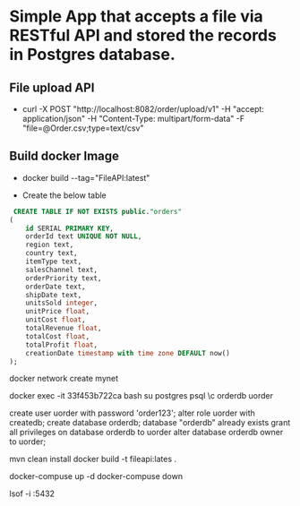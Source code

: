 # Simple App that accepts a file via RESTful API and stored the records in Postgres database.

## File upload API 
* curl -X POST "http://localhost:8082/order/upload/v1" -H "accept: application/json" -H "Content-Type: multipart/form-data" -F "file=@Order.csv;type=text/csv"

## Build docker Image 
* docker build --tag="FileAPI:latest"

* Create the below table 

```SQL
 CREATE TABLE IF NOT EXISTS public."orders"
(
	id SERIAL PRIMARY KEY,
    orderId text UNIQUE NOT NULL,
    region text,
	country text,
    itemType text,
    salesChannel text,
    orderPriority text,
    orderDate text,
    shipDate text,
    unitsSold integer,
    unitPrice float,
    unitCost float, 
    totalRevenue float,
    totalCost float,
    totalProfit float,
    creationDate timestamp with time zone DEFAULT now()
);
```


docker network create mynet

docker exec -it 33f453b722ca bash
su postgres
psql
\c orderdb uorder


create user uorder with password 'order123';
alter role uorder with createdb;
create database orderdb;
database "orderdb" already exists
grant all privileges on database orderdb to uorder
alter database orderdb owner to uorder;

mvn clean install
docker build -t fileapi:lates .

docker-compuse up -d
docker-compuse down


lsof -i :5432




